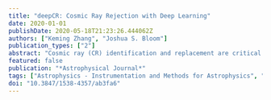 ```yaml
---
title: "deepCR: Cosmic Ray Rejection with Deep Learning"
date: 2020-01-01
publishDate: 2020-05-18T21:23:26.444062Z
authors: ["Keming Zhang", "Joshua S. Bloom"]
publication_types: ["2"]
abstract: "Cosmic ray (CR) identification and replacement are critical components of imaging and spectroscopic reduction pipelines involving solid-state detectors. We present deepCR, a deep-learning-based framework for CR identification and subsequent image inpainting based on the predicted CR mask. To demonstrate the effectiveness of this framework, we train and evaluate models on Hubble Space Telescope (HST) ACS/WFC images of sparse extragalactic fields, globular clusters, and resolved galaxies. We demonstrate that at a false-positive rate of 0.5%, deepCR achieves close to 100% detection rates in both extragalactic and globular cluster fields, and 91% in resolved galaxy fields, which is a significant improvement over the current state-of-the-art method LACosmic. Compared with a multicore CPU implementation of LACosmic, deepCR CR mask predictions run up to 6.5 times faster on a CPU and 90 times faster on a single GPU. For image inpainting, the mean squared errors of deepCR predictions are 20 times lower in globular cluster fields, 5 times lower in resolved galaxy fields, and 2.5 times lower in extragalactic fields, compared with the best performing nonneural technique tested. We present our framework and the trained models as an open-source Python project , with a simple-to-use API. To facilitate reproducibility of the results we also provide a benchmarking codebase ."
featured: false
publication: "*Astrophysical Journal*"
tags: ["Astrophysics - Instrumentation and Methods for Astrophysics", "Computer Science - Computer Vision and Pattern Recognition"]
doi: "10.3847/1538-4357/ab3fa6"
---
```


